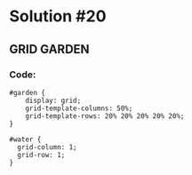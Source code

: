 
# Solution #20

## GRID GARDEN

### Code: 

```
#garden {
    display: grid;
    grid-template-columns: 50%;
    grid-template-rows: 20% 20% 20% 20% 20%;
}

#water {
  grid-column: 1;
  grid-row: 1;
}
```